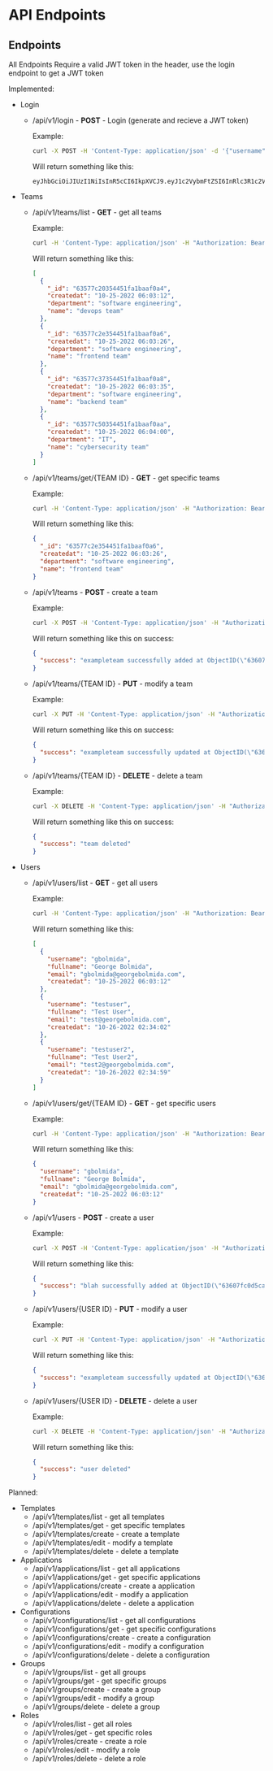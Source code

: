 # API Endpoints

## Endpoints

All Endpoints Require a valid JWT token in the header, use the login endpoint to get a JWT token

Implemented:
  - Login
    - /api/v1/login - **POST** - Login (generate and recieve a JWT token)
      
      Example: 
      ```bash
      curl -X POST -H 'Content-Type: application/json' -d '{"username": "testuser", "password": "testing"}' localhost:8081/api/v1/login
      ```
      Will return something like this:
      ```
      eyJhbGciOiJIUzI1NiIsInR5cCI6IkpXVCJ9.eyJ1c2VybmFtZSI6InRlc3R1c2VyIiwiZXhwIjoxNjY2ODQ5NjM3fQ.3VV8USpoHo9ODaEK6jvkyJzjNaztHSNJdUfHEiaHWLs
      ```

  - Teams
    - /api/v1/teams/list - **GET** - get all teams

      Example:
      ```bash
      curl -H 'Content-Type: application/json' -H "Authorization: Bearer {JWT Token recieved from login here}" localhost:8081/api/v1/teams/list
      ```
      Will return something like this:
      ```json
      [
        {
          "_id": "63577c20354451fa1baaf0a4",
          "createdat": "10-25-2022 06:03:12",
          "department": "software engineering",
          "name": "devops team"
        },
        {
          "_id": "63577c2e354451fa1baaf0a6",
          "createdat": "10-25-2022 06:03:26",
          "department": "software engineering",
          "name": "frontend team"
        },
        {
          "_id": "63577c37354451fa1baaf0a8",
          "createdat": "10-25-2022 06:03:35",
          "department": "software engineering",
          "name": "backend team"
        },
        {
          "_id": "63577c50354451fa1baaf0aa",
          "createdat": "10-25-2022 06:04:00",
          "department": "IT",
          "name": "cybersecurity team"
        }
      ]
      ```

    - /api/v1/teams/get/{TEAM ID} - **GET** - get specific teams

      Example:
      ```bash
      curl -H 'Content-Type: application/json' -H "Authorization: Bearer {JWT Token recieved from login here}" localhost:8081/api/v1/teams/get/{_id value of a team here}
      ```
      Will return something like this:
      ```json
      {
        "_id": "63577c2e354451fa1baaf0a6",
        "createdat": "10-25-2022 06:03:26",
        "department": "software engineering",
        "name": "frontend team"
      }
      ```

    - /api/v1/teams - **POST** - create a team

      Example:
      ```bash
      curl -X POST -H 'Content-Type: application/json' -H "Authorization: Bearer {JWT Token recieved from login here}" -d '{"name": "exampleteam", "department": "test"}' localhost:8081/api/v1/teams
      ```
      Will return something like this on success:
      ```json
      {
        "success": "exampleteam successfully added at ObjectID(\"63607991d5cac44c012f7439\")"
      }
      ```

    - /api/v1/teams/{TEAM ID} - **PUT** - modify a team
      
      Example:
      ```bash
      curl -X PUT -H 'Content-Type: application/json' -H "Authorization: Bearer {JWT Token recieved from login here}" -d '{"name": "exampleteam", "department": "test"}' localhost:8081/api/v1/teams/63577c20354451fa1baaf0a4
      ```
      Will return something like this on success:
      ```json
      {
        "success": "exampleteam successfully updated at ObjectID(\"63607991d5cac44c012f7439\")"
      }
      ```

    - /api/v1/teams/{TEAM ID} - **DELETE** - delete a team

      Example:
      ```bash
      curl -X DELETE -H 'Content-Type: application/json' -H "Authorization: Bearer {JWT Token recieved from login here}" localhost:8081/api/v1/teams/63577c20354451fa1baaf0a4
      ```
      Will return something like this on success:
      ```json
      {
        "success": "team deleted"
      }
      ```

  - Users
    - /api/v1/users/list - **GET** - get all users

      Example:
      ```bash
      curl -H 'Content-Type: application/json' -H "Authorization: Bearer {JWT Token recieved from login here}" localhost:8081/api/v1/users/list
      ```
      Will return something like this:
      ```json
      [
        {
          "username": "gbolmida",
          "fullname": "George Bolmida",
          "email": "gbolmida@georgebolmida.com",
          "createdat": "10-25-2022 06:03:12"
        },
        {
          "username": "testuser",
          "fullname": "Test User",
          "email": "test@georgebolmida.com",
          "createdat": "10-26-2022 02:34:02"
        },
        {
          "username": "testuser2",
          "fullname": "Test User2",
          "email": "test2@georgebolmida.com",
          "createdat": "10-26-2022 02:34:59"
        }
      ]
      ```

    - /api/v1/users/get/{TEAM ID} - **GET** - get specific users

      Example:
      ```bash
      curl -H 'Content-Type: application/json' -H "Authorization: Bearer {JWT Token recieved from login here}" localhost:8081/api/v1/users/get/{_id value of a team here}
      ```
      Will return something like this:
      ```json
      {
        "username": "gbolmida",
        "fullname": "George Bolmida",
        "email": "gbolmida@georgebolmida.com",
        "createdat": "10-25-2022 06:03:12"
      }
      ```

    - /api/v1/users - **POST** - create a user

      Example:
      ```bash
      curl -X POST -H 'Content-Type: application/json' -H "Authorization: Bearer {JWT Token recieved from login here}" -d '{"username": "blah", "email": "test@testing2.com", "fullname": "test user", "password": "test"}' localhost:8081/api/v1/users
      ```
      Will return something like this:
      ```json
      {
        "success": "blah successfully added at ObjectID(\"63607fc0d5cac44c012f7441\")"
      }
      ```
    
    - /api/v1/users/{USER ID} - **PUT** - modify a user

      Example:
      ```bash
      curl -X PUT -H 'Content-Type: application/json' -H "Authorization: Bearer {JWT Token recieved from login here}" -d '{"username": "blah", "email": "test@testing2.com", "fullname": "test user", "password": "test"}' localhost:8081/api/v1/users/63607fc0d5cac44c012f7441
      ```
      Will return something like this:
      ```json
      {
        "success": "exampleteam successfully updated at ObjectID(\"63607991d5cac44c012f7439\")"
      }
      ```

    - /api/v1/users/{USER ID} - **DELETE** - delete a user

      Example:
      ```bash
      curl -X DELETE -H 'Content-Type: application/json' -H "Authorization: Bearer {JWT Token recieved from login here}" localhost:8081/api/v1/users/63607fc0d5cac44c012f7441
      ```
      Will return something like this:
      ```json
      {
        "success": "user deleted"
      }
      ```

Planned:
  - Templates
    - /api/v1/templates/list - get all templates
    - /api/v1/templates/get - get specific templates
    - /api/v1/templates/create - create a template
    - /api/v1/templates/edit - modify a template
    - /api/v1/templates/delete - delete a template
  - Applications
    - /api/v1/applications/list - get all applications
    - /api/v1/applications/get - get specific applications
    - /api/v1/applications/create - create a application
    - /api/v1/applications/edit - modify a application
    - /api/v1/applications/delete - delete a application
  - Configurations
    - /api/v1/configurations/list - get all configurations
    - /api/v1/configurations/get - get specific configurations
    - /api/v1/configurations/create - create a configuration
    - /api/v1/configurations/edit - modify a configuration
    - /api/v1/configurations/delete - delete a configuration
  - Groups
    - /api/v1/groups/list - get all groups
    - /api/v1/groups/get - get specific groups
    - /api/v1/groups/create - create a group
    - /api/v1/groups/edit - modify a group
    - /api/v1/groups/delete - delete a group
  - Roles
    - /api/v1/roles/list - get all roles
    - /api/v1/roles/get - get specific roles
    - /api/v1/roles/create - create a role
    - /api/v1/roles/edit - modify a role
    - /api/v1/roles/delete - delete a role

